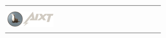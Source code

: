 <div align="center">
<table>
<tbody>
<td align="center">
<img width="2000" height="0"><br>
<a href="http://www.google.com">
<img align="left" width="50" height="50" src="/img/logo_final_circle.png">
</a>
<a href="http://www.google.com">
<img align="left" width="100" height="50" src="/img/name_Project_final.png">
</a>
<img width="2000" height="0">
</td>
</tbody>
</table>
</div>
